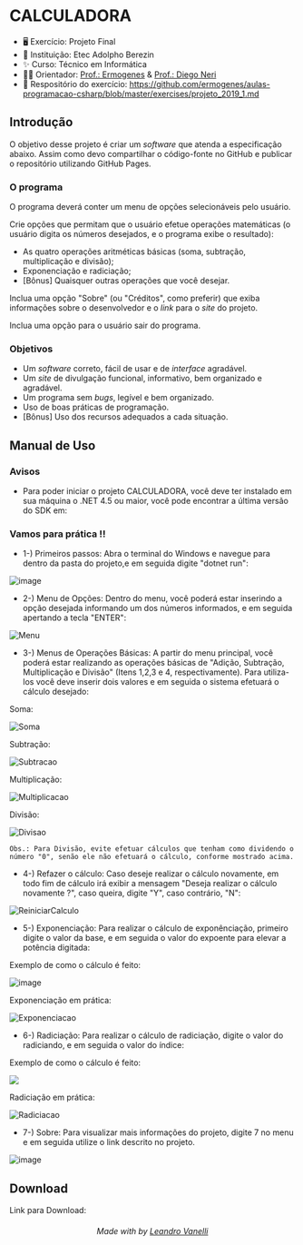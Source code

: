 # CALCULADORA

* 🖥️ Exercício: Projeto Final
* 🏫 Instituição: Etec Adolpho Berezin
* ✨ Curso: Técnico em Informática
* 👨‍🏫 Orientador: <a href="https://github.com/ermogenes">Prof.: Ermogenes</a> & <a href="https://github.com/diegoneri">Prof.: Diego Neri</a>
* 📖 Respositório do exercício: https://github.com/ermogenes/aulas-programacao-csharp/blob/master/exercises/projeto_2019_1.md
  
## Introdução

O objetivo desse projeto é criar um _software_ que atenda a especificação abaixo. Assim como devo compartilhar o código-fonte no GitHub e publicar o repositório utilizando GitHub Pages.

### O programa

O programa deverá conter um menu de opções selecionáveis pelo usuário.

Crie opções que permitam que o usuário efetue operações matemáticas (o usuário digita os números desejados, e o programa exibe o resultado):
* As quatro operações aritméticas básicas (soma, subtração, multiplicação e divisão);
* Exponenciação e radiciação;
* [Bônus] Quaisquer outras operações que você desejar.

Inclua uma opção "Sobre" (ou "Créditos", como preferir) que exiba informações sobre o desenvolvedor e o _link_ para o _site_ do projeto.

Inclua uma opção para o usuário sair do programa.

### Objetivos

* Um _software_ correto, fácil de usar e de _interface_ agradável.
* Um _site_ de divulgação funcional, informativo, bem organizado e agradável.
* Um programa sem _bugs_, legível e bem organizado.
* Uso de boas práticas de programação.
* [Bônus] Uso dos recursos adequados a cada situação.


## Manual de Uso

### Avisos

 * Para poder iniciar o projeto CALCULADORA, você deve ter instalado em sua máquina o .NET 4.5 ou maior, você pode encontrar a última versão do SDK em: <a href="https://dotnet.microsoft.com/en-us/download/visual-studio-sdks"></a>

### Vamos para prática !!

* 1-) Primeiros passos:  Abra o terminal do Windows e navegue para dentro da pasta do projeto,e em seguida digite "dotnet run":

![image](https://user-images.githubusercontent.com/55560279/145656477-74ae18ea-8b2e-439e-b58d-ae46675b3068.png)

* 2-) Menu de Opções:  Dentro do menu, você poderá estar inserindo a opção desejada informando um dos números informados, e em seguida apertando a tecla "ENTER":

![Menu](https://user-images.githubusercontent.com/55560279/145657926-b39a099f-e66d-4c0d-b781-f2b70506e9af.gif)

* 3-) Menus de Operações Básicas: A partir do menu principal, você poderá estar realizando as operações básicas de "Adição, Subtração, Multiplicação e Divisão" (Itens 1,2,3 e 4, respectivamente). Para utiliza-los você deve inserir dois valores e em seguida o sistema efetuará o cálculo desejado:

Soma:

![Soma](https://user-images.githubusercontent.com/55560279/145657940-86a85779-ca86-43e5-88c5-af1847914608.gif)


Subtração:

![Subtracao](https://user-images.githubusercontent.com/55560279/145658011-ebaa9af3-2d88-4a9e-a724-9fbdc26a70f5.gif)


Multiplicação:

![Multiplicacao](https://user-images.githubusercontent.com/55560279/145658181-5a9b0c66-6355-4cb1-9dea-1de2c1a84991.gif)


Divisão:

![Divisao](https://user-images.githubusercontent.com/55560279/145658187-0c5f76ba-27ad-4e8e-9e0a-9ac9f563433e.gif)


```Obs.: Para Divisão, evite efetuar cálculos que tenham como dividendo o número "0", senão ele não efetuará o cálculo, conforme mostrado acima.```

* 4-) Refazer o cálculo: Caso deseje realizar o cálculo novamente, em todo fim de cálculo irá exibir a mensagem "Deseja realizar o cálculo novamente ?", caso queira, digite "Y", caso contrário, "N":

![ReiniciarCalculo](https://user-images.githubusercontent.com/55560279/145657952-e949374e-be68-4632-9adf-a5d54daaa00c.gif)


* 5-) Exponenciação: Para realizar o cálculo de exponênciação, primeiro digite o valor da base, e em seguida o valor do expoente para elevar a potência digitada:

Exemplo de como o cálculo é feito: 

![image](https://user-images.githubusercontent.com/55560279/145658702-3749fc07-a7b3-4870-8f01-8b86fb266778.png)

Exponenciação em prática:

![Exponenciacao](https://user-images.githubusercontent.com/55560279/145658598-f903ac79-1928-4714-a127-3b5151320dde.gif)


* 6-) Radiciação: Para realizar o cálculo de radiciação, digite o valor do radiciando, e em seguida o valor do índice:

Exemplo de como o cálculo é feito:

<img src= "https://user-images.githubusercontent.com/55560279/145658731-79960693-a056-4f3c-953a-3fcb6bb0032b.png" style = "height = 400;width=360;">

Radiciação em prática:

![Radiciacao](https://user-images.githubusercontent.com/55560279/145658744-a1614590-ae05-45c6-a8bf-a8aa1c00ce72.gif)

* 7-) Sobre: Para visualizar mais informações do projeto, digite 7 no menu e em seguida utilize o link descrito no projeto.

![image](https://user-images.githubusercontent.com/55560279/145658804-99b057e4-5ab5-4fd7-b0a2-b135ba10bac3.png)


## Download

Link para Download: 

<h6 align="center">Made with by <a href="https://github.com/LeoVanelli">Leandro Vanelli</a></h6>
